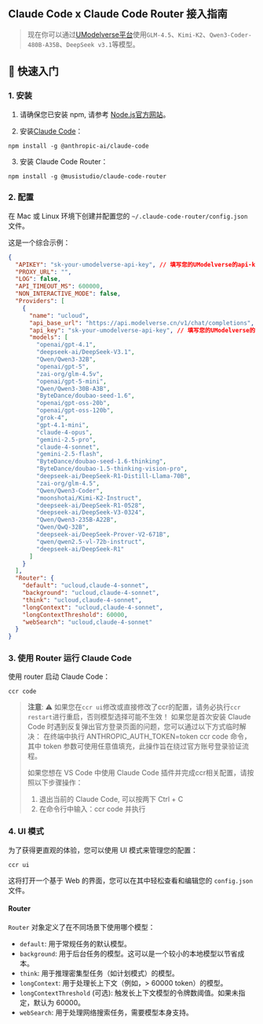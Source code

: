 ## Claude Code x Claude Code Router 接入指南


> 现在你可以通过[UModelverse平台](https://console.ucloud.cn/modelverse/model-center)使用`GLM-4.5`、`Kimi-K2`、`Qwen3-Coder-480B-A35B`、`DeepSeek v3.1`等模型。          


## 🚀 快速入门
### 1. 安装

1. 请确保您已安装 npm, 请参考 [Node.js官方网站](https://nodejs.org/zh-cn/download)。

2. 安装[Claude Code](https://docs.anthropic.com/en/docs/claude-code/quickstart)：

```shell
npm install -g @anthropic-ai/claude-code
```

3. 安装 Claude Code Router：

```shell
npm install -g @musistudio/claude-code-router
```

### 2. 配置

在 Mac 或 Linux 环境下创建并配置您的 `~/.claude-code-router/config.json` 文件。

这是一个综合示例：

```json
{
  "APIKEY": "sk-your-umodelverse-api-key", // 填写您的UModelverse的api-key
  "PROXY_URL": "",
  "LOG": false,
  "API_TIMEOUT_MS": 600000,
  "NON_INTERACTIVE_MODE": false,
  "Providers": [
    {
      "name": "ucloud",
      "api_base_url": "https://api.modelverse.cn/v1/chat/completions",
      "api_key": "sk-your-umodelverse-api-key", // 填写您的UModelverse的api-key
      "models": [
        "openai/gpt-4.1",
        "deepseek-ai/DeepSeek-V3.1",
        "Qwen/Qwen3-32B",
        "openai/gpt-5",
        "zai-org/glm-4.5v",
        "openai/gpt-5-mini",
        "Qwen/Qwen3-30B-A3B",
        "ByteDance/doubao-seed-1.6",
        "openai/gpt-oss-20b",
        "openai/gpt-oss-120b",
        "grok-4",
        "gpt-4.1-mini",
        "claude-4-opus",
        "gemini-2.5-pro",
        "claude-4-sonnet",
        "gemini-2.5-flash",
        "ByteDance/doubao-seed-1.6-thinking",
        "ByteDance/doubao-1.5-thinking-vision-pro",
        "deepseek-ai/DeepSeek-R1-Distill-Llama-70B",
        "zai-org/glm-4.5",
        "Qwen/Qwen3-Coder",
        "moonshotai/Kimi-K2-Instruct",
        "deepseek-ai/DeepSeek-R1-0528",
        "deepseek-ai/DeepSeek-V3-0324",
        "Qwen/Qwen3-235B-A22B",
        "Qwen/QwQ-32B",
        "deepseek-ai/DeepSeek-Prover-V2-671B",
        "qwen/qwen2.5-vl-72b-instruct",
        "deepseek-ai/DeepSeek-R1"
      ]
    }
  ],
  "Router": {
    "default": "ucloud,claude-4-sonnet",
    "background": "ucloud,claude-4-sonnet",
    "think": "ucloud,claude-4-sonnet",
    "longContext": "ucloud,claude-4-sonnet",
    "longContextThreshold": 60000,
    "webSearch": "ucloud,claude-4-sonnet"
  }
}
```

### 3. 使用 Router 运行 Claude Code

使用 router 启动 Claude Code：

```shell
ccr code
```

> **注意**: 
> ⚠️ 如果您在`ccr ui`修改或直接修改了ccr的配置，请务必执行`ccr restart`进行重启，否则模型选择可能不生效！
> 如果您是首次安装 Claude Code 时遇到反复弹出官方登录页面的问题，您可以通过以下方式临时解决：
> 在终端中执行 ANTHROPIC_AUTH_TOKEN=token ccr code 命令，其中 token 参数可使用任意值填充，此操作旨在绕过官方账号登录验证流程。
> 
> 如果您想在 VS Code 中使用 Claude Code 插件并完成ccr相关配置，请按照以下步骤操作：
> 1. 退出当前的 Claude Code, 可以按两下 Ctrl + C
> 2. 在命令行中输入：ccr code 并执行


### 4. UI 模式

为了获得更直观的体验，您可以使用 UI 模式来管理您的配置：

```shell
ccr ui
```

这将打开一个基于 Web 的界面，您可以在其中轻松查看和编辑您的 `config.json` 文件。

#### Router

`Router` 对象定义了在不同场景下使用哪个模型：

-   `default`: 用于常规任务的默认模型。
-   `background`: 用于后台任务的模型。这可以是一个较小的本地模型以节省成本。
-   `think`: 用于推理密集型任务（如计划模式）的模型。
-   `longContext`: 用于处理长上下文（例如，> 60000 token）的模型。
-   `longContextThreshold` (可选): 触发长上下文模型的令牌数阈值。如果未指定，默认为 60000。
-   `webSearch`: 用于处理网络搜索任务，需要模型本身支持。

